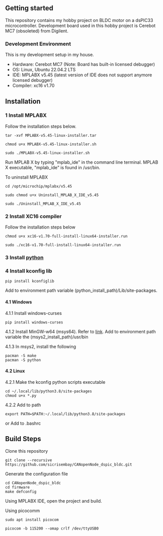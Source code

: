 ## Getting started
This repository contains my hobby project on BLDC motor on a dsPIC33 microcontroller.  Development board used in this hobby project is Cerebot MC7 (obsoleted) from Digilent.

### Development Environment
This is my development setup in my house.
   * Hardware: Cerebot MC7 (Note: Board has built-in licensed debugger)
   * OS: Linux, Ubuntu 22.04.2 LTS
   * IDE: MPLABX v5.45 (latest version of IDE does not support anymore licensed debugger)
   * Compiler: xc16 v1.70


## Installation

### 1 Install MPLABX

Follow the installation steps below.
```
tar -xvf MPLABX-v5.45-linux-installer.tar

chmod u+x MPLABX-v5.45-linux-installer.sh

sudo ./MPLABX-v5.45-linux-installer.sh
```
Run MPLAB X by typing "mplab_ide" in the command line terminal.
MPLAB X executable, "mplab_ide" is found in /usr/bin.


To uninstall MPLABX
```
cd /opt/microchip/mplabx/v5.45

sudo chmod u+x Uninstall_MPLAB_X_IDE_v5.45

sudo ./Uninstall_MPLAB_X_IDE_v5.45
```


### 2 Install XC16 compiler

Follow the installation steps below
```
chmod u+x xc16-v1.70-full-install-linux64-installer.run

sudo ./xc16-v1.70-full-install-linux64-installer.run
```


### 3 Install [python](https://www.python.org/)


### 4 Install kconfig lib

```
pip install kconfiglib
```
Add to environment path variable (python_install_path)/Lib/site-packages.

#### 4.1 Windows

4.1.1  Install windows-curses

```
pip install windows-curses
```

4.1.2  Install MinGW-w64 (msys64). Refer to [link](https://www.msys2.org/).  Add to environment path variable the (msys2_install_path)/usr/bin


4.1.3 In msys2, install the following
```
pacman -S make
pacman -S python
```

#### 4.2 Linux

4.2.1 Make the kconfig python scripts executable

```
cd ~/.local/lib/python3.8/site-packages
chmod u+x *.py
```

4.2.2 Add to path

```
export PATH=$PATH:~/.local/lib/python3.8/site-packages
```

or Add to .bashrc



## Build Steps

Clone this repository
```
git clone --recursive https://github.com/sicrisembay/CANopenNode_dspic_bldc.git
```

Generate the configuration file
```
cd CANopenNode_dspic_bldc
cd firmware
make defconfig
```

Using MPLABX IDE, open the project and build.

Using picocomm

```
sudo apt install picocom

picocom -b 115200 --omap crlf /dev/ttyUSB0
```

